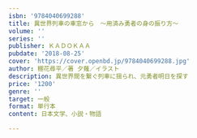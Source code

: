 ```yaml
---
isbn: '9784040699288'
title: 異世界列車の車窓から　～用済み勇者の身の振り方～
volume: ''
series: ''
publisher: ＫＡＤＯＫＡＡ
pubdate: '2018-08-25'
cover: 'https://cover.openbd.jp/9784040699288.jpg'
author: 棚花尋平／著 夕薙／イラスト
description: 異世界間を繋ぐ列車に揺られ、元勇者明日を探す
price: '1200'
genre: ''
target: 一般
format: 単行本
content: 日本文学、小説・物語

---
```

